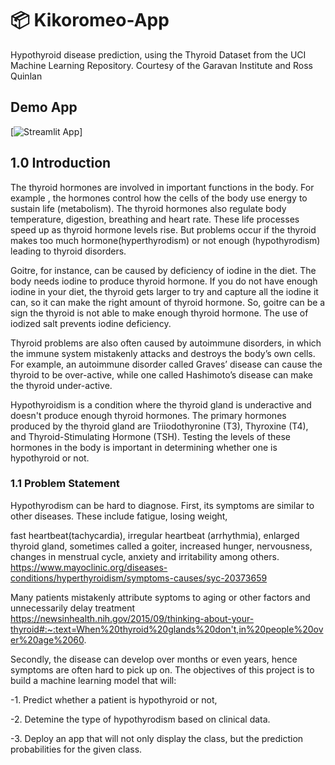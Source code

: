 # 📦 Kikoromeo-App

Hypothyroid disease prediction, using the Thyroid Dataset from the UCI Machine Learning Repository. Courtesy of the Garavan Institute and Ross Quinlan

## Demo App

[![Streamlit App](https://static.streamlit.io/badges/streamlit_badge_black_white.svg)]



## 1.0 Introduction

The thyroid hormones are involved in important functions in the body. For example , the hormones control how the cells of the body use energy to sustain life (metabolism). The thyroid hormones also regulate body temperature, digestion, breathing and heart rate. These life processes speed up as thyroid hormone levels rise. But problems occur if the thyroid makes too much hormone(hyperthyrodism) or not enough (hypothyrodism) leading to thyroid disorders.

Goitre, for instance, can be caused by deficiency of iodine in the diet.  The body needs iodine to produce thyroid hormone. If you do not have enough iodine in your diet, the thyroid gets larger to try and capture all the iodine it can, so it can make the right amount of thyroid hormone. So, goitre can be a sign the thyroid is not able to make enough thyroid hormone. The use of iodized salt prevents iodine deficiency.

Thyroid problems are also often caused by autoimmune disorders, in which the immune system mistakenly attacks and destroys the body’s own cells. For example, an autoimmune disorder called Graves’ disease can cause the thyroid to be over-active, while one called Hashimoto’s disease can make the thyroid under-active.

Hypothyroidism is a condition where the thyroid gland is underactive and doesn't produce enough thyroid hormones. The primary hormones produced by the thyroid gland are Triiodothyronine (T3), Thyroxine (T4), and Thyroid-Stimulating Hormone (TSH). Testing the levels of these hormones in the body is important in determining whether one is hypothyroid or not.



### 1.1 Problem Statement

Hypothyrodism can be hard to diagnose. First, its symptoms are similar to other diseases. These include fatigue, losing weight,

fast heartbeat(tachycardia), irregular heartbeat (arrhythmia), enlarged thyroid gland, sometimes called a goiter, increased hunger, nervousness, changes in menstrual cycle, anxiety and irritability among others. https://www.mayoclinic.org/diseases-conditions/hyperthyroidism/symptoms-causes/syc-20373659

Many patients mistakenly attribute syptoms to aging or other factors and unnecessarily delay treatment https://newsinhealth.nih.gov/2015/09/thinking-about-your-thyroid#:~:text=When%20thyroid%20glands%20don't,in%20people%20over%20age%2060.

Secondly, the disease can develop over months or even years, hence symptoms are often hard to pick up on. The objectives of this project is to build a machine learning model that will:

-1. Predict whether a patient is hypothyroid or not,

-2. Detemine the type of hypothyrodism based on clinical data.

-3. Deploy an app that will not only display the class, but the prediction probabilities for the given class.

